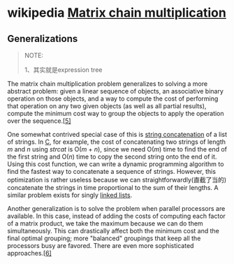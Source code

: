 # wikipedia [Matrix chain multiplication](https://en.wikipedia.org/wiki/Matrix_chain_multiplication)





## Generalizations

> NOTE: 
>
> 1、其实就是expression tree

The matrix chain multiplication problem generalizes to solving a more abstract problem: given a linear sequence of objects, an associative binary operation on those objects, and a way to compute the cost of performing that operation on any two given objects (as well as all partial results), compute the minimum cost way to group the objects to apply the operation over the sequence.[[5\]](https://en.wikipedia.org/wiki/Matrix_chain_multiplication#cite_note-5) 

One somewhat contrived special case of this is [string concatenation](https://en.wikipedia.org/wiki/String_concatenation) of a list of strings. In [C](https://en.wikipedia.org/wiki/C_(programming_language)), for example, the cost of concatenating two strings of length *m* and *n* using *strcat* is O(*m* + *n*), since we need O(*m*) time to find the end of the first string and O(*n*) time to copy the second string onto the end of it. Using this cost function, we can write a dynamic programming algorithm to find the fastest way to concatenate a sequence of strings. However, this optimization is rather useless because we can straightforwardly(直截了当的) concatenate the strings in time proportional to the sum of their lengths. A similar problem exists for singly [linked lists](https://en.wikipedia.org/wiki/Linked_lists).

Another generalization is to solve the problem when parallel processors are available. In this case, instead of adding the costs of computing each factor of a matrix product, we take the maximum because we can do them simultaneously. This can drastically affect both the minimum cost and the final optimal grouping; more "balanced" groupings that keep all the processors busy are favored. There are even more sophisticated approaches.[[6\]](https://en.wikipedia.org/wiki/Matrix_chain_multiplication#cite_note-6)

